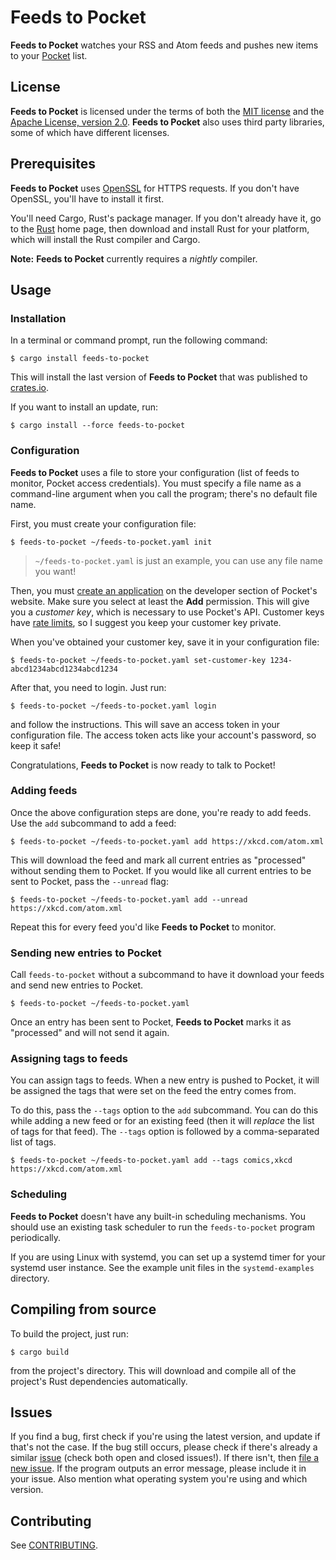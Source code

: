 # Feeds to Pocket

<b>Feeds to Pocket</b> watches your RSS and Atom feeds
and pushes new items to your [Pocket][pocket] list.

[pocket]: https://getpocket.com/

## License

<b>Feeds to Pocket</b> is licensed
under the terms of both the [MIT license][license-mit]
and the [Apache License, version 2.0][license-apache].
<b>Feeds to Pocket</b> also uses third party libraries,
some of which have different licenses.

[license-mit]: LICENSE-MIT
[license-apache]: LICENSE-APACHE

## Prerequisites

<b>Feeds to Pocket</b> uses [OpenSSL][openssl] for HTTPS requests.
If you don't have OpenSSL,
you'll have to install it first.

You'll need Cargo, Rust's package manager.
If you don't already have it,
go to the [Rust][rust] home page,
then download and install Rust for your platform,
which will install the Rust compiler and Cargo.

**Note:** <b>Feeds to Pocket</b>
currently requires a *nightly* compiler.

## Usage

### Installation

In a terminal or command prompt,
run the following command:

    $ cargo install feeds-to-pocket

This will install the last version of <b>Feeds to Pocket</b>
that was published to [crates.io][crate].

If you want to install an update, run:

    $ cargo install --force feeds-to-pocket

[openssl]: https://www.openssl.org/
[rust]: https://www.rust-lang.org/
[crate]: https://crates.io/crates/feeds-to-pocket

### Configuration

<b>Feeds to Pocket</b> uses a file to store your configuration
(list of feeds to monitor, Pocket access credentials).
You must specify a file name as a command-line argument
when you call the program;
there's no default file name.

First, you must create your configuration file:

    $ feeds-to-pocket ~/feeds-to-pocket.yaml init

> `~/feeds-to-pocket.yaml` is just an example,
> you can use any file name you want!

Then, you must [create an application][create-app]
on the developer section of Pocket's website.
Make sure you select at least the <b>Add</b> permission.
This will give you a *customer key*,
which is necessary to use Pocket's API.
Customer keys have [rate limits][rate-limits],
so I suggest you keep your customer key private.

When you've obtained your customer key,
save it in your configuration file:

    $ feeds-to-pocket ~/feeds-to-pocket.yaml set-customer-key 1234-abcd1234abcd1234abcd1234

After that, you need to login.
Just run:

    $ feeds-to-pocket ~/feeds-to-pocket.yaml login

and follow the instructions.
This will save an access token in your configuration file.
The access token acts like your account's password,
so keep it safe!

Congratulations, <b>Feeds to Pocket</b> is now ready to talk to Pocket!

### Adding feeds

Once the above configuration steps are done,
you're ready to add feeds.
Use the `add` subcommand to add a feed:

    $ feeds-to-pocket ~/feeds-to-pocket.yaml add https://xkcd.com/atom.xml

This will download the feed
and mark all current entries as "processed"
without sending them to Pocket.
If you would like all current entries to be sent to Pocket,
pass the `--unread` flag:

    $ feeds-to-pocket ~/feeds-to-pocket.yaml add --unread https://xkcd.com/atom.xml

Repeat this for every feed you'd like <b>Feeds to Pocket</b> to monitor.

### Sending new entries to Pocket

Call `feeds-to-pocket` without a subcommand
to have it download your feeds
and send new entries to Pocket.

    $ feeds-to-pocket ~/feeds-to-pocket.yaml

Once an entry has been sent to Pocket,
<b>Feeds to Pocket</b> marks it as "processed"
and will not send it again.

### Assigning tags to feeds

You can assign tags to feeds.
When a new entry is pushed to Pocket,
it will be assigned the tags that were set
on the feed the entry comes from.

To do this, pass the `--tags` option
to the `add` subcommand.
You can do this while adding a new feed
or for an existing feed
(then it will *replace* the list of tags for that feed).
The `--tags` option is followed by a comma-separated list of tags.

    $ feeds-to-pocket ~/feeds-to-pocket.yaml add --tags comics,xkcd https://xkcd.com/atom.xml

### Scheduling

<b>Feeds to Pocket</b> doesn't have any built-in scheduling mechanisms.
You should use an existing task scheduler
to run the `feeds-to-pocket` program periodically.

If you are using Linux with systemd,
you can set up a systemd timer
for your systemd user instance.
See the example unit files in the `systemd-examples` directory.

[create-app]: https://getpocket.com/developer/apps/new
[rate-limits]: https://getpocket.com/developer/docs/rate-limits

## Compiling from source

To build the project, just run:

    $ cargo build

from the project's directory.
This will download and compile
all of the project's Rust dependencies automatically.

## Issues

If you find a bug,
first check if you're using the latest version,
and update if that's not the case.
If the bug still occurs,
please check if there's already a similar [issue][issues]
(check both open and closed issues!).
If there isn't, then [file a new issue][new-issue].
If the program outputs an error message,
please include it in your issue.
Also mention what operating system you're using and which version.

[issues]: https://github.com/FraGag/feeds-to-pocket/issues
[new-issue]: https://github.com/FraGag/feeds-to-pocket/issues/new

## Contributing

See [CONTRIBUTING][contributing].

[contributing]: CONTRIBUTING.md
